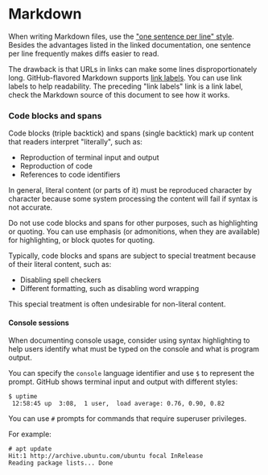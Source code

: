 # Markdown

When writing Markdown files, use the ["one sentence per line" style][one-sentence].
Besides the advantages listed in the linked documentation, one sentence per line frequently makes diffs easier to read.

[one-sentence]: https://asciidoctor.org/docs/asciidoc-recommended-practices/#one-sentence-per-line

The drawback is that URLs in links can make some lines disproportionately long.
GitHub-flavored Markdown supports [link labels].
You can use link labels to help readability.
The preceding "link labels" link is a link label, check the Markdown source of this document to see how it works.

[link labels]: https://github.github.com/gfm/#link-label

### Code blocks and spans

Code blocks (triple backtick) and spans (single backtick) mark up content that readers interpret "literally", such as:

* Reproduction of terminal input and output
* Reproduction of code
* References to code identifiers

In general, literal content (or parts of it) must be reproduced character by character because some system processing the content will fail if syntax is not accurate.

Do not use code blocks and spans for other purposes, such as highlighting or quoting.
You can use emphasis (or admonitions, when they are available) for highlighting, or block quotes for quoting.

Typically, code blocks and spans are subject to special treatment because of their literal content, such as:

* Disabling spell checkers
* Different formatting, such as disabling word wrapping

This special treatment is often undesirable for non-literal content.

#### Console sessions

When documenting console usage, consider using syntax highlighting to help users identify what must be typed on the console and what is program output.

You can specify the `console` language identifier and use `$` to represent the prompt.
GitHub shows terminal input and output with different styles:

```console
$ uptime
 12:58:45 up  3:08,  1 user,  load average: 0.76, 0.90, 0.82
```

You can use `#` prompts for commands that require superuser privileges.

For example:

```console
# apt update
Hit:1 http://archive.ubuntu.com/ubuntu focal InRelease
Reading package lists... Done
```
